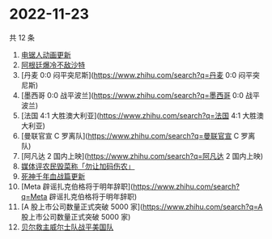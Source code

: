 # 2022-11-23

共 12 条

<!-- BEGIN -->
<!-- 最后更新时间 Wed Nov 23 2022 14:10:52 GMT+0800 (China Standard Time) -->

1. [电锯人动画更新](https://www.zhihu.com/search?q=电锯人动画更新)
1. [阿根廷爆冷不敌沙特](https://www.zhihu.com/search?q=阿根廷爆冷不敌沙特)
1. [丹麦 0:0 闷平突尼斯](https://www.zhihu.com/search?q=丹麦 0:0 闷平突尼斯)
1. [墨西哥 0:0 战平波兰](https://www.zhihu.com/search?q=墨西哥 0:0 战平波兰)
1. [法国 4:1 大胜澳大利亚](https://www.zhihu.com/search?q=法国 4:1 大胜澳大利亚)
1. [曼联官宣 C 罗离队](https://www.zhihu.com/search?q=曼联官宣 C 罗离队)
1. [阿凡达 2 国内上映](https://www.zhihu.com/search?q=阿凡达 2 国内上映)
1. [媒体评农民毁菜称「勿让加码伤农」](https://www.zhihu.com/search?q=媒体评农民毁菜称「勿让加码伤农」)
1. [死神千年血战篇更新](https://www.zhihu.com/search?q=死神千年血战篇更新)
1. [Meta 辟谣扎克伯格将于明年辞职](https://www.zhihu.com/search?q=Meta 辟谣扎克伯格将于明年辞职)
1. [A 股上市公司数量正式突破 5000 家](https://www.zhihu.com/search?q=A 股上市公司数量正式突破 5000 家)
1. [贝尔救主威尔士队战平美国队](https://www.zhihu.com/search?q=贝尔救主威尔士队战平美国队)

<!-- END -->
